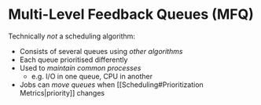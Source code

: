 # Multi-Level Feedback Queues (MFQ)

Technically *not* a scheduling algorithm:
- Consists of several queues using *other algorithms*
- Each queue prioritised differently
- Used to *maintain common processes*
	- e.g. I/O in one queue, CPU in another
- Jobs can *move queues* when [[Scheduling#Prioritization Metrics|priority]] changes